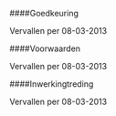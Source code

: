 <meta http-equiv='Content-Type' content='text/html; charset=utf-8' />


####Goedkeuring

Vervallen per 08-03-2013 

####Voorwaarden

Vervallen per 08-03-2013 

####Inwerkingtreding

Vervallen per 08-03-2013 

